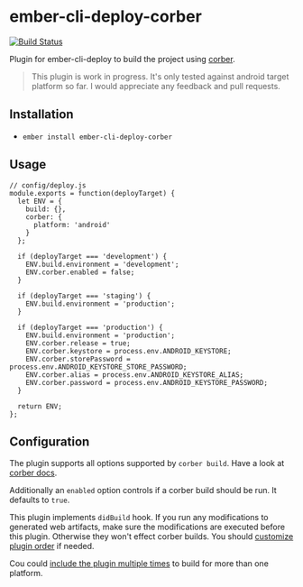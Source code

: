 # ember-cli-deploy-corber

[![Build Status](https://travis-ci.org/jelhan/ember-cli-deploy-corber.svg?branch=master)](https://travis-ci.org/jelhan/ember-cli-deploy-corber)

Plugin for ember-cli-deploy to build the project using [corber](http://corber.io/).

> This plugin is work in progress.
> It's only tested against android target platform so far.
> I would appreciate any feedback and pull requests.

## Installation

* `ember install ember-cli-deploy-corber`

## Usage

```
// config/deploy.js
module.exports = function(deployTarget) {
  let ENV = {
    build: {},
    corber: {
      platform: 'android'
    }
  };

  if (deployTarget === 'development') {
    ENV.build.environment = 'development';
    ENV.corber.enabled = false;
  }

  if (deployTarget === 'staging') {
    ENV.build.environment = 'production';
  }

  if (deployTarget === 'production') {
    ENV.build.environment = 'production';
    ENV.corber.release = true;
    ENV.corber.keystore = process.env.ANDROID_KEYSTORE;
    ENV.corber.storePassword = process.env.ANDROID_KEYSTORE_STORE_PASSWORD;
    ENV.corber.alias = process.env.ANDROID_KEYSTORE_ALIAS;
    ENV.corber.password = process.env.ANDROID_KEYSTORE_PASSWORD;
  }

  return ENV;
};
```

## Configuration

The plugin supports all options supported by `corber build`. Have a look at [corber docs](http://corber.io/pages/cli#build).

Additionally an `enabled` option controls if a corber build should be run. It defaults to `true`.

This plugin implements `didBuild` hook. If you run any modifications to generated web artifacts, make sure the modifications are executed before this plugin. Otherwise they won't effect corber builds. You should [customize plugin order](http://ember-cli-deploy.com/docs/v1.0.x/configuration/#advanced-plugin-configuration) if needed.

Cou could [include the plugin multiple times](http://ember-cli-deploy.com/docs/v1.0.x/including-a-plugin-twice/) to build for more than one platform.
